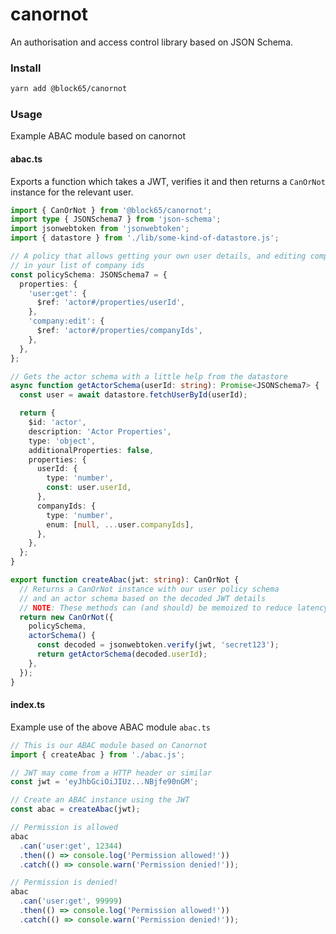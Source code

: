# canornot

An authorisation and access control library based on JSON Schema.

### Install

```bash
yarn add @block65/canornot
```

### Usage

Example ABAC module based on canornot

#### abac.ts

Exports a function which takes a JWT, verifies it and then returns a `CanOrNot`
instance for the relevant user.

```typescript
import { CanOrNot } from '@block65/canornot';
import type { JSONSchema7 } from 'json-schema';
import jsonwebtoken from 'jsonwebtoken';
import { datastore } from './lib/some-kind-of-datastore.js';

// A policy that allows getting your own user details, and editing companies
// in your list of company ids
const policySchema: JSONSchema7 = {
  properties: {
    'user:get': {
      $ref: 'actor#/properties/userId',
    },
    'company:edit': {
      $ref: 'actor#/properties/companyIds',
    },
  },
};

// Gets the actor schema with a little help from the datastore
async function getActorSchema(userId: string): Promise<JSONSchema7> {
  const user = await datastore.fetchUserById(userId);

  return {
    $id: 'actor',
    description: 'Actor Properties',
    type: 'object',
    additionalProperties: false,
    properties: {
      userId: {
        type: 'number',
        const: user.userId,
      },
      companyIds: {
        type: 'number',
        enum: [null, ...user.companyIds],
      },
    },
  };
}

export function createAbac(jwt: string): CanOrNot {
  // Returns a CanOrNot instance with our user policy schema
  // and an actor schema based on the decoded JWT details
  // NOTE: These methods can (and should) be memoized to reduce latency
  return new CanOrNot({
    policySchema,
    actorSchema() {
      const decoded = jsonwebtoken.verify(jwt, 'secret123');
      return getActorSchema(decoded.userId);
    },
  });
}
```

#### index.ts

Example use of the above ABAC module `abac.ts`

```typescript
// This is our ABAC module based on Canornot
import { createAbac } from './abac.js';

// JWT may come from a HTTP header or similar
const jwt = 'eyJhbGciOiJIUz...NBjfe90nGM';

// Create an ABAC instance using the JWT
const abac = createAbac(jwt);

// Permission is allowed
abac
  .can('user:get', 12344)
  .then(() => console.log('Permission allowed!'))
  .catch(() => console.warn('Permission denied!'));

// Permission is denied!
abac
  .can('user:get', 99999)
  .then(() => console.log('Permission allowed!'))
  .catch(() => console.warn('Permission denied!'));
```
